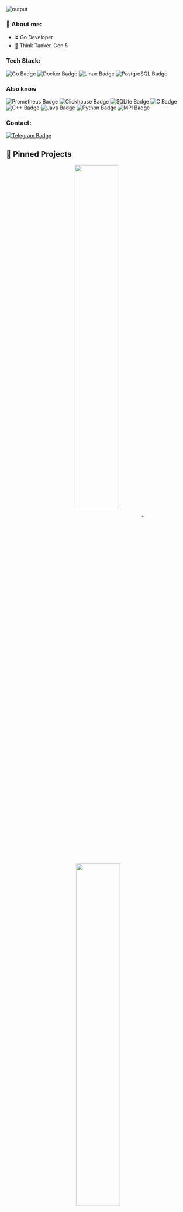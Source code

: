 ![output](https://github.com/user-attachments/assets/5baee52c-e8f0-4291-ac0d-0f98e7070d46)

### 🌿 About me:

- ⏳ Go Developer
- 🗿 Think Tanker, Gen 5



### Tech Stack:

![Go Badge](https://img.shields.io/badge/-Go-00ADD8?style=for-the-badge&logo=go&logoColor=white)
![Docker Badge](https://img.shields.io/badge/-Docker-2496ED?style=for-the-badge&logo=docker&logoColor=white)
![Linux Badge](https://img.shields.io/badge/-Linux-FCC624?style=for-the-badge&logo=linux&logoColor=black)
![PostgreSQL Badge](https://img.shields.io/badge/-PostgreSQL-336791?style=for-the-badge&logo=postgresql&logoColor=white)

### Also know

![Prometheus Badge](https://img.shields.io/badge/-Prometheus-E6522C?style=for-the-badge&logo=prometheus&logoColor=white)
![Clickhouse Badge](https://img.shields.io/badge/-Clickhouse-141413?style=for-the-badge&logo=clickhouse&logoColor=F8F877)
![SQLite Badge](https://img.shields.io/badge/-SQLite-003B57?style=for-the-badge&logo=sqlite&logoColor=white)
![C Badge](https://img.shields.io/badge/-C-A8B9CC?style=for-the-badge&logo=c&logoColor=white)
![C++ Badge](https://img.shields.io/badge/-C++-00599C?style=for-the-badge&logo=c%2B%2B&logoColor=white)
![Java Badge](https://img.shields.io/badge/-Java-007396?style=for-the-badge&logo=java&logoColor=white)
![Python Badge](https://img.shields.io/badge/-Python-3776AB?style=for-the-badge&logo=python&logoColor=white)
![MPI Badge](https://img.shields.io/badge/-MPI-FF9900?style=for-the-badge)

### Contact:

[![Telegram Badge](https://img.shields.io/badge/-Telegram-0088cc?style=for-the-badge&logo=Telegram&logoColor=white)](https://t.me/uuidf)


## 📌 Pinned Projects

<div align="center">
    <a href="https://github.com/wrongjunior/practical-networking">
        <img width='49%' align="center" src="https://github-readme-stats.vercel.app/api/pin/?username=wrongjunior&repo=practical-networking&border_color=EE4779&bg_color=0D1117&title_color=C9D1D9&text_color=8B949E&icon_color=00BAE9" />
    </a>
    <span>&nbsp;</span>
    <a href="https://github.com/wrongjunior/gh-checker">
        <img width='49%' align="center" src="https://github-readme-stats.vercel.app/api/pin/?username=wrongjunior&repo=gh-checker&border_color=00BAE9&bg_color=0D1117&title_color=C9D1D9&text_color=8B949E&icon_color=EE4779" />
    </a>
</div>
<p> </p>
<div align="center">
    <a href="https://github.com/wrongjunior/LitTime">
        <img width='49%' align="center" src="https://github-readme-stats.vercel.app/api/pin/?username=wrongjunior&repo=LitTime&border_color=00BAE9&bg_color=0D1117&title_color=C9D1D9&text_color=8B949E&icon_color=EE4779" />
    </a>
    <span>&nbsp;</span>
    <a href="https://github.com/wrongjunior/dirTree">
        <img width='49%' align="center" src="https://github-readme-stats.vercel.app/api/pin/?username=wrongjunior&repo=dirTree&border_color=EE4779&bg_color=0D1117&title_color=C9D1D9&text_color=8B949E&icon_color=00BAE9" />
    </a>
</div>
<p> </p>
<div align="center">
    <a href="https://github.com/wrongjunior/ltm-api">
        <img width='49%' align="center" src="https://github-readme-stats.vercel.app/api/pin/?username=wrongjunior&repo=ltm-api&border_color=EE4779&bg_color=0D1117&title_color=C9D1D9&text_color=8B949E&icon_color=00BAE9" />
    </a>
    <span>&nbsp;</span>
    <a href="https://github.com/wrongjunior/ltm-front">
        <img width='49%' align="center" src="https://github-readme-stats.vercel.app/api/pin/?username=wrongjunior&repo=ltm-front&border_color=00BAE9&bg_color=0D1117&title_color=C9D1D9&text_color=8B949E&icon_color=EE4779" />
    </a>
</div>

